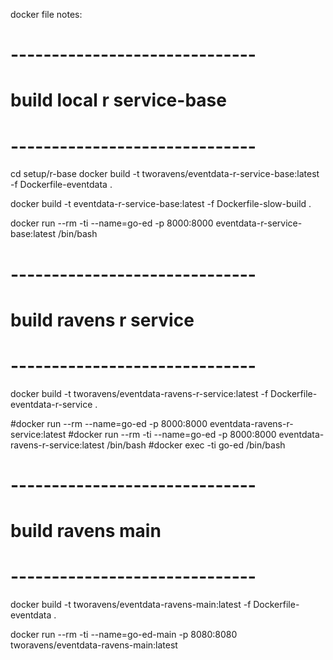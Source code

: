docker file notes:

# ------------------------------
# build local r service-base
# ------------------------------
cd setup/r-base
docker build -t tworavens/eventdata-r-service-base:latest -f Dockerfile-eventdata .

docker build -t eventdata-r-service-base:latest -f Dockerfile-slow-build .


docker run --rm -ti --name=go-ed -p 8000:8000 eventdata-r-service-base:latest /bin/bash

# ------------------------------
# build ravens r service
# ------------------------------
docker build -t tworavens/eventdata-ravens-r-service:latest -f Dockerfile-eventdata-r-service .

#docker run --rm --name=go-ed -p 8000:8000 eventdata-ravens-r-service:latest
#docker run --rm -ti --name=go-ed -p 8000:8000 eventdata-ravens-r-service:latest /bin/bash
#docker exec -ti go-ed /bin/bash

# ------------------------------
# build ravens main
# ------------------------------
docker build -t tworavens/eventdata-ravens-main:latest -f Dockerfile-eventdata .

docker run --rm -ti --name=go-ed-main -p 8080:8080 tworavens/eventdata-ravens-main:latest
